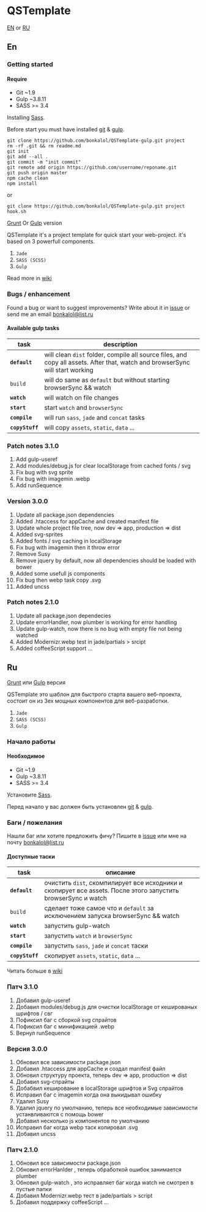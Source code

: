 # QSTemplate

<a href="#en">EN</a> or <a href="#ru">RU</a>

## En

### Getting started

#### Require

- Git ~1.9
- Gulp ~3.8.11
- SASS >= 3.4

Installing <a href="http://sass-lang.com/install">Sass</a>.

Before start you must have installed <a href="http://git-scm.com/downloads">git</a> & <a href="https://github.com/gulpjs/gulp/blob/master/docs/getting-started.md">gulp</a>.



	git clone https://github.com/bonkalol/QSTemplate-gulp.git project
	rm -rf .git && rm readme.md
	git init
	git add --all .
	git commit -m "init commit"
	git remote add origin https://github.com/username/reponame.git
	git push origin master
	npm cache clean
	npm install

or

	git clone https://github.com/bonkalol/QSTemplate-gulp.git project
	hook.sh

<a href="https://github.com/bonkalol/QSTemplate">Grunt</a> Or <a href="https://github.com/bonkalol/QSTemplate-gulp">Gulp</a> version

QSTemplate it's a project template for quick start your web-project. it's based on 3 powerfull components.

1. <code>Jade</code>
2. <code>SASS (SCSS)</code>
3. <code>Gulp</code>

Read more in <a href="https://github.com/bonkalol/QSTemplate-gulp/wiki">wiki</a>

### Bugs / enhancement

Found a bug or want to suggest improvements? Write about it in <a href="https://github.com/bonkalol/QSTemplate-gulp/issues">issue</a> or send me an email <a href="mailto:bonkalol@list.ru">bonkalol@list.ru</a>

#### Available gulp tasks

| task | description |
|----------|---|
| <code><strong>default</strong></code> | will clean <code>dist</code> folder, compile all source files, and copy all assets. After that, watch and browserSync will start working |
| <code><storng>build</storng></code> | will do same as <code>default</code> but without starting browserSync && watch
| <code><strong>watch</strong></code> | will watch on file changes |
| <code><strong>start</strong></code> | start <code>watch</code> and <code>browserSync</code> |
| <code><strong>compile</strong></code> | will run <code>sass</code>, <code>jade</code> and <code>concat</code> tasks |
| <code><strong>copyStuff</strong></code> | will copy <code>assets</code>, <code>static</code>, <code>data</code> ... |

### Patch notes 3.1.0

1. Add gulp-useref
2. Add modules/debug.js for clear localStorage from cached fonts / svg
3. Fix bug with svg sprite
4. Fix bug with imagemin .webp
5. Add runSequence

### Version 3.0.0

1. Update all package.json dependencies
2. Added .htaccess for appCache and created manifest file
3. Update whole project file tree, now dev => app, production => dist
4. Added svg-sprites
5. Added fonts / svg caching in localStorage
6. Fix bug with imagemin then it throw error
7. Remove Susy
8. Remove jquery by default, now all dependencies should be loaded with bower
9. Added some usefull js components
10. Fix bug then webp task copy .svg
11. Added uncss


### Patch notes 2.1.0

1. Update all package.json dependecies
2. Update errorHandler, now plumber is working for error handling
3. Update gulp-watch, now there is no bug with empty file not being watched
4. Added Modernizr.webp test in jade/partials > srcipt
5. Added coffeeScript support
...

## Ru

<a href="https://github.com/bonkalol/QSTemplate">Grunt</a> или <a href="https://github.com/bonkalol/QSTemplate-gulp">Gulp</a> версия

QSTemplate это шаблон для быстрого старта вашего веб-проекта, состоит он из 3ех мощных компонентов для веб-разработки.

1. <code>Jade</code>
2. <code>SASS (SCSS)</code>
3. <code>Gulp</code>

### Начало работы

#### Необходимое

- Git ~1.9
- Gulp ~3.8.11
- SASS >= 3.4

Установите <a href="http://sass-lang.com/install">Sass</a>.

Перед начало у вас должен быть установлен <a href="http://git-scm.com/downloads">git</a> & <a href="https://github.com/gulpjs/gulp/blob/master/docs/getting-started.md">gulp</a>.



### Баги / пожелания

Нашли баг или хотите предложить фичу? Пишите в <a href="https://github.com/bonkalol/QSTemplate-gulp/issues">issue</a> или мне на почту <a href="mailto:bonkalol@list.ru">bonkalol@list.ru</a>


#### Доступные таски

| task | описание |
|----------|---|
| <code><strong>default</strong></code> | очистить <code>dist</code>, скомпилирует все исходники и скопирует все assets. После этого запустить browserSync и watch |
| <code><storng>build</storng></code> | сделает тоже самое что и <code>default</code> за исключением запуска browserSync && watch
| <code><strong>watch</strong></code> | запустить gulp-watch |
| <code><strong>start</strong></code> | запустить <code>watch</code> и <code>browserSync</code> |
| <code><strong>compile</strong></code> | запустить <code>sass</code>, <code>jade</code> и <code>concat</code> таски |
| <code><strong>copyStuff</strong></code> | скопирует <code>assets</code>, <code>static</code>, <code>data</code> ... |

Читать больше в <a href="https://github.com/bonkalol/QSTemplate-gulp/wiki">wiki</a>

### Патч 3.1.0

1. Добавил gulp-useref
2. Добавил modules/debug.js для очистки localStorage от кешированых шрифтов / свг
3. Пофиксил баг с сборкой svg спрайтов
4. Пофиксил баг с минификацией .webp
5. Вернул runSequence


### Версия 3.0.0

1. Обновил все зависимости package.json
2. Добавил .htaccess для appCache и создал manifest файл
3. Обновил структуру проекта, теперь dev => app, production => dist
4. Добавил svg-спрайты
5. Добабвил кеширование в localStorage шрифтов и Svg спрайтов
6. Исправил баг с imagemin когда она выкидывал ошибку
7. Удалил Susy
8. Удалил jquery по умолчанию, теперь все необходимые зависимости устанвливаются с помощь bower
9. Добавил несколько js компонентов по умолчанию
10. Исправил баг когда webp таск копировал .svg
11. Добавил uncss


### Патч 2.1.0

1. Обновил все зависимости package.json
2. Обновил errorHanlder , теперь обработкой ошибок занимается plumber
3. Обновил gulp-watch , это исправляет баг когда watch не смотрел в пустые папки
4. Добавил Modernizr.webp тест в jade/partials > script
5. Добавил поддержку coffeeScript
...

